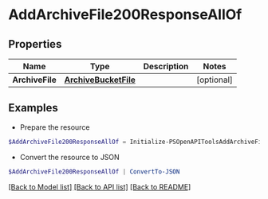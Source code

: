 # AddArchiveFile200ResponseAllOf
## Properties

Name | Type | Description | Notes
------------ | ------------- | ------------- | -------------
**ArchiveFile** | [**ArchiveBucketFile**](ArchiveBucketFile.md) |  | [optional] 

## Examples

- Prepare the resource
```powershell
$AddArchiveFile200ResponseAllOf = Initialize-PSOpenAPIToolsAddArchiveFile200ResponseAllOf  -ArchiveFile null
```

- Convert the resource to JSON
```powershell
$AddArchiveFile200ResponseAllOf | ConvertTo-JSON
```

[[Back to Model list]](../README.md#documentation-for-models) [[Back to API list]](../README.md#documentation-for-api-endpoints) [[Back to README]](../README.md)


